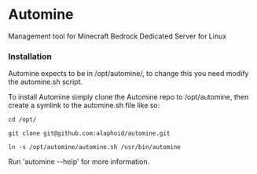 # Automine
Management tool for Minecraft Bedrock Dedicated Server for Linux

### Installation

Automine expects to be in /opt/automine/, to change this you need modify the automine.sh script.

To install Automine simply clone the Automine repo to /opt/automine, then create a symlink to the automine.sh file like so:

`cd /opt/`

`git clone git@github.com:alaphoid/automine.git`

`ln -s /opt/automine/automine.sh /usr/bin/automine`

Run 'automine --help' for more information.
